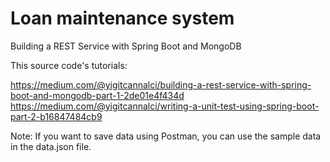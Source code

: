 # Loan maintenance system
Building a REST Service with Spring Boot and MongoDB

This source code's tutorials: 

https://medium.com/@yigitcannalci/building-a-rest-service-with-spring-boot-and-mongodb-part-1-2de01e4f434d
https://medium.com/@yigitcannalci/writing-a-unit-test-using-spring-boot-part-2-b16847484cb9

Note: If you want to save data using Postman, you can use the sample data in the data.json file.
